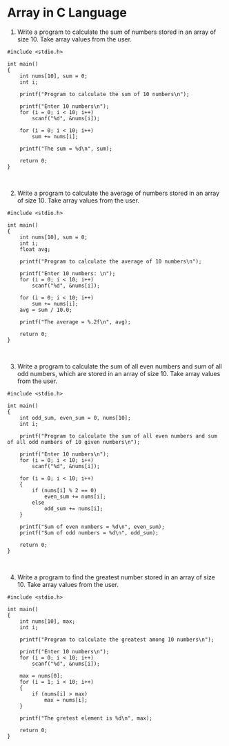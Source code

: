# Array in C Language

1. Write a program to calculate the sum of numbers stored in an array of size 10. Take array values from the user.
```
#include <stdio.h>

int main()
{
    int nums[10], sum = 0;
    int i;

    printf("Program to calculate the sum of 10 numbers\n");
    
    printf("Enter 10 numbers\n");
    for (i = 0; i < 10; i++)
        scanf("%d", &nums[i]);
    
    for (i = 0; i < 10; i++)
        sum += nums[i];
    
    printf("The sum = %d\n", sum);

    return 0;
}
```
<br>

2. Write a program to calculate the average of numbers stored in an array of size 10. Take array values from the user.
```
#include <stdio.h>

int main()
{
    int nums[10], sum = 0;
    int i;
    float avg;

    printf("Program to calculate the average of 10 numbers\n");
    
    printf("Enter 10 numbers: \n");
    for (i = 0; i < 10; i++)
        scanf("%d", &nums[i]);
    
    for (i = 0; i < 10; i++)
        sum += nums[i];
    avg = sum / 10.0;
    
    printf("The average = %.2f\n", avg);

    return 0;
}
```
<br>

3. Write a program to calculate the sum of all even numbers and sum of all odd numbers, which are stored in an array of size 10. Take array values from the user.
```
#include <stdio.h>

int main()
{
    int odd_sum, even_sum = 0, nums[10];
    int i;

    printf("Program to calculate the sum of all even numbers and sum of all odd numbers of 10 given numbers\n");
    
    printf("Enter 10 numbers\n");
    for (i = 0; i < 10; i++)
        scanf("%d", &nums[i]);
    
    for (i = 0; i < 10; i++)
    {
        if (nums[i] % 2 == 0)
            even_sum += nums[i];
        else
            odd_sum += nums[i];
    }
    
    printf("Sum of even numbers = %d\n", even_sum);
    printf("Sum of odd numbers = %d\n", odd_sum);

    return 0;
}
```
<br>

4. Write a program to find the greatest number stored in an array of size 10. Take array values from the user.
```
#include <stdio.h>

int main()
{
    int nums[10], max;
    int i;

    printf("Program to calculate the greatest among 10 numbers\n");
    
    printf("Enter 10 numbers\n");
    for (i = 0; i < 10; i++)
        scanf("%d", &nums[i]);
    
    max = nums[0];
    for (i = 1; i < 10; i++)
    {
        if (nums[i] > max)
            max = nums[i];
    }
    
    printf("The gretest element is %d\n", max);

    return 0;
}
```
<br>

